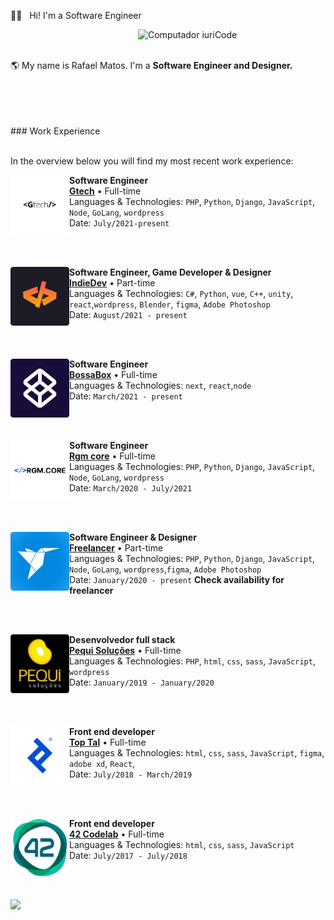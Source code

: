 🖖🏼 &nbsp; Hi! I'm a Software Engineer 

<img src="https://raw.githubusercontent.com/MicaelliMedeiros/micaellimedeiros/master/image/computer-illustration.png" min-width="200px" max-width="200px" width="300px" align="right" alt="Computador iuriCode">
<br>
<br>
<p align="left"> 
  🌎 My name is Rafael Matos. I'm a <strong>Software Engineer and Designer.</strong><br>
</p>
<br>
<br>
<!-- <img  src="https://github-readme-streak-stats.herokuapp.com?user=rafaelmatostj&theme=midnight-purple" style="max-width:100%;" width="430" align="middle"> -->

<br>
<br>
### Work Experience
<br><br>

In the overview below you will find my most recent work experience:

[<img align="left" height="94px" width="94px" alt="Gtech" src="work/gtech.png"/>](#/)

**Software Engineer** \
[**Gtech**](https://github.com/gtech-pro) • Full-time \
Languages & Technologies: `PHP`, `Python`, `Django`, `JavaScript`, `Node`, `GoLang`, `wordpress`\
Date: `July/2021-present`	

<br/><br/>

[<img align="left" height="94px" width="94px" alt="Gtech" src="work/devindie.png"/>](#/)

**Software Engineer, Game Developer & Designer** \
[**IndieDev**](https://rafael.cf) • Part-time \
Languages & Technologies: `C#`, `Python`, `vue`, `C++`, `unity`, `react`,`wordpress`, `Blender`, `figma`, `Adobe Photoshop` \
Date: `August/2021 - present`

<br/><br/>

[<img align="left" height="94px" width="94px" alt="Gtech" src="work/bossabox.png"/>](#/)

**Software Engineer** \
[**BossaBox**](https://bossabox.com/para-empresas) • Full-time \
Languages & Technologies: `next`, `react`,`node` \
Date: `March/2021 - present`

<br/><br/>

[<img align="left" height="94px" width="94px" alt="Gtech" src="work/regmcore.png"/>](#/)

**Software Engineer** \
[**Rgm core**](https://rgmcore.cf) • Full-time \
Languages & Technologies: `PHP`, `Python`, `Django`, `JavaScript`, `Node`, `GoLang`, `wordpress` \
Date: `March/2020 - July/2021`

<br/><br/>

[<img align="left" height="94px" width="94px" alt="Gtech" src="work/freelancer.png"/>](#/)

**Software Engineer & Designer** \
[**Freelancer**](https://www.freelancer.com) • Part-time\
Languages & Technologies: `PHP`, `Python`, `Django`, `JavaScript`, `Node`, `GoLang`, `wordpress`,`figma`, `Adobe Photoshop` \
Date: `January/2020 - present` **Check availability for freelancer**

<br/><br/>

[<img align="left" height="94px" width="94px" alt="Gtech" src="work/pequi.png"/>](#/)

**Desenvolvedor full stack** \
[**Pequi Soluções**](https://github.com/PequiSolucoes) • Full-time \
Languages & Technologies: `PHP`, `html`, `css`, `sass`, `JavaScript`,  `wordpress` \
Date: `January/2019 - January/2020`

<br/><br/>

[<img align="left" height="94px" width="94px" alt="Gtech" src="work/toptal.png"/>](#/)

**Front end developer** \
[**Top Tal**](https://www.toptal.com) • Full-time \
Languages & Technologies: `html`, `css`, `sass`, `JavaScript`, `figma`, `adobe xd`, `React`,   \
Date: `July/2018 - March/2019`

<br/><br/>

[<img align="left" height="94px" width="94px" alt="Gtech" src="work/42codelabs.png"/>](#/)

**Front end developer** \
[**42 Codelab**](http://www.42codelab.com) • Full-time \
Languages & Technologies: `html`, `css`, `sass`, `JavaScript`   \
Date: `July/2017 - July/2018`

<br/><br/>

<p>
  <a href="https://www.instagram.com/rafamatosdev/" alt="Instagram">
    <img src="https://img.shields.io/badge/-Instagram-1C1C1C?style=for-the-badge&logo=Instagram&logoColor=00FFFF&link=https://www.instagram.com/iuricode"/>
  </a> 
</p>
